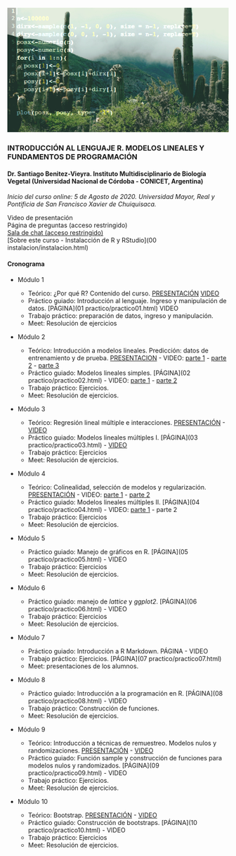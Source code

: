 ![fig1](/images/cactus.png)

### INTRODUCCIÓN AL LENGUAJE R. MODELOS LINEALES Y FUNDAMENTOS DE PROGRAMACIÓN

#### Dr. Santiago Benitez-Vieyra. Instituto Multidisciplinario de Biología Vegetal (Universidad Nacional de Córdoba - CONICET, Argentina)

*Inicio del curso online: 5 de Agosto de 2020. Universidad Mayor, Real y Pontificia de San Francisco Xavier de Chuiquisaca.* 

Video de presentación   
Página de preguntas (acceso restringido)   
[Sala de chat (acceso restringido)](https://docs.google.com/document/d/1T1Sq4h4RRmLGnDdoRRlnuj9ffRcKrSV6pVQ77LQQmu4/edit?usp=sharing)      
[Sobre este curso - Instalacción de R y RStudio](00 instalacion/instalacion.html)


#### Cronograma   

* Módulo 1   
  + Teórico: ¿Por qué R? Contenido del curso. [PRESENTACIÓN](teoricos/teor1.html) [VIDEO](https://drive.google.com/file/d/1-lOSxsEfv8_oSRmYNMmRVQ1-8S9JH2QT/view?usp=sharing)
  + Práctico guiado: Introducción al lenguaje. Ingreso y manipulación de datos. [PÁGINA](01 practico/practico01.html) VIDEO   
  + Trabajo práctico: preparación de datos, ingreso y manipulación.  
  + Meet: Resolución de ejercicios
  
* Módulo 2   
  + Teórico: Introducción a modelos lineales. Predicción: datos de entrenamiento y de prueba. [PRESENTACION](teoricos/teor2.html) - VIDEO: [parte 1](https://drive.google.com/file/d/1NUa53L-mjdWHKwGldTXcYZLZ3owJiZp9/view?usp=sharing) - [parte 2](https://drive.google.com/file/d/1bCY-tqY-r2FgBkAdQWSx0CjRzGwMWeFr/view?usp=sharing) - [parte 3](https://drive.google.com/file/d/1e7kjkumq6HYSmRqBb0YY7zG9eQ27MvKR/view?usp=sharing)   
  + Práctico guiado: Modelos lineales simples. [PÁGINA](02 practico/practico02.html)  - VIDEO: [parte 1](https://drive.google.com/file/d/1vmjkdOo019Kxm6SIPmNYqi-maq-wiCYt/view?usp=sharing) - [parte 2](https://drive.google.com/file/d/1qpAU1re_bZ-WR7k_AxbNkqHxvqzkjLuI/view?usp=sharing)  
  + Trabajo práctico: Ejercicios.   
  + Meet: Resolución de ejercicios. 

* Módulo 3
  + Teórico: Regresión lineal múltiple e interacciones. [PRESENTACIÓN](teoricos/teor3.html) - [VIDEO](https://drive.google.com/file/d/1GcwB-rH6LuN8uOjjdWEw4pfcuOGAt6dl/view?usp=sharing)   
  + Práctico guiado: Modelos lineales múltiples I. [PÁGINA](03 practico/practico03.html) - [VIDEO](https://drive.google.com/file/d/1vvumIBIPRtP_KPEy2pkoi9siqiy0lR31/view?usp=sharing)   
  + Trabajo práctico: Ejercicios   
  + Meet: Resolución de ejercicios.

* Módulo 4
  + Teórico: Colinealidad, selección de modelos y regularización. [PRESENTACIÓN](teoricos/teor4.html) - VIDEO: [parte 1](https://drive.google.com/file/d/1fO1OJVMJoOqxESgpkvMQwgtz4m4Nfgz4/view?usp=sharing) - [parte 2](https://drive.google.com/file/d/19YUuSKLFMqaFmmySFpynbAf4vYI2JGSi/view?usp=sharing)   
  + Práctico guiado: Modelos lineales múltiples II. [PÁGINA](04 practico/practico04.html) - VIDEO: [parte 1](https://drive.google.com/file/d/1ehOG2VgnCmTu26ZOewCw0yWDA6SiRGtl/view?usp=sharing) - parte 2   
  + Trabajo práctico: Ejercicios  
  + Meet: Resolución de ejercicios. 

* Módulo 5
  + Práctico guiado: Manejo de gráficos en R. [PÁGINA](05 practico/practico05.html) - VIDEO   
  + Trabajo práctico: Ejercicios   
  + Meet: Resolución de ejercicios. 

* Módulo 6   
  + Práctico guiado: manejo de *lattice* y *ggplot2*. [PÁGINA](06 practico/practico06.html) - VIDEO    
  + Trabajo práctico: Ejercicios    
  + Meet: Resolución de ejercicios. 

* Módulo 7   
  + Práctico guiado: Introducción a R Markdown. PÁGINA - VIDEO   
  + Trabajo práctico: Ejercicios. [PÁGINA](07 practico/practico07.html)   
  + Meet: presentaciones de los alumnos. 
  
* Módulo 8   
  + Práctico guiado: Introducción a la programación en R. [PÁGINA](08 practico/practico08.html) - VIDEO   
  + Trabajo práctico: Construcción de funciones.   
  + Meet: Resolución de ejercicios. 

* Módulo 9   
  + Teórico: Introducción a técnicas de remuestreo. Modelos nulos y randomizaciones. [PRESENTACIÓN](teoricos/teor5.html) - [VIDEO](https://drive.google.com/file/d/11fQkW_3b3q4qZIHjoGvC11qdgiEx6-mo/view?usp=sharing)   
  + Práctico guiado: Función sample y construcción de funciones para modelos nulos y randomizados. [PÁGINA](09 practico/practico09.html) - VIDEO   
  + Trabajo práctico: Ejercicios.   
  + Meet: Resolución de ejercicios. 

* Módulo 10   
  + Teórico: Bootstrap. [PRESENTACIÓN](teoricos/teor6.html) - [VIDEO](https://drive.google.com/file/d/1ixkb-cWuZVNIHAQMG_FJ9D_45rzEgMBu/view?usp=sharing)   
  + Práctico guiado: Construcción de bootstraps. [PÁGINA](10 practico/practico10.html) - VIDEO   
  + Trabajo práctico: Ejercicios   
  + Meet: Resolución de ejercicios. 

 